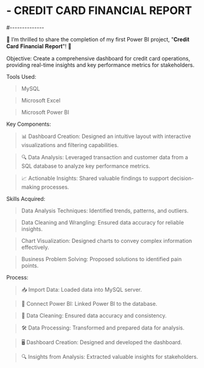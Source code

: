 # - CREDIT CARD FINANCIAL REPORT
 
#--------------

🚀 I’m thrilled to share the completion of my first Power BI project, "𝐂𝐫𝐞𝐝𝐢𝐭 𝐂𝐚𝐫𝐝 𝐅𝐢𝐧𝐚𝐧𝐜𝐢𝐚𝐥 𝐑𝐞𝐩𝐨𝐫𝐭"! 🎉

Objective:
Create a comprehensive dashboard for credit card operations, providing real-time insights and key performance metrics for stakeholders.

Tools Used:

> MySQL

> Microsoft Excel

> Microsoft Power BI

Key Components:

> 📊 Dashboard Creation: Designed an intuitive layout with interactive visualizations and filtering capabilities.

> 🔍 Data Analysis: Leveraged transaction and customer data from a SQL database to analyze key performance metrics.

> 📈 Actionable Insights: Shared valuable findings to support decision-making processes.

Skills Acquired:

> Data Analysis Techniques: Identified trends, patterns, and outliers.

> Data Cleaning and Wrangling: Ensured data accuracy for reliable insights.

> Chart Visualization: Designed charts to convey complex information effectively.

> Business Problem Solving: Proposed solutions to identified pain points.

Process:

> 📥 Import Data: Loaded data into MySQL server.

> 🔗 Connect Power BI: Linked Power BI to the database.

> 🧹 Data Cleaning: Ensured data accuracy and consistency.

> 🛠️ Data Processing: Transformed and prepared data for analysis.

> 🖥️ Dashboard Creation: Designed and developed the dashboard.

> 🔍 Insights from Analysis: Extracted valuable insights for stakeholders.
